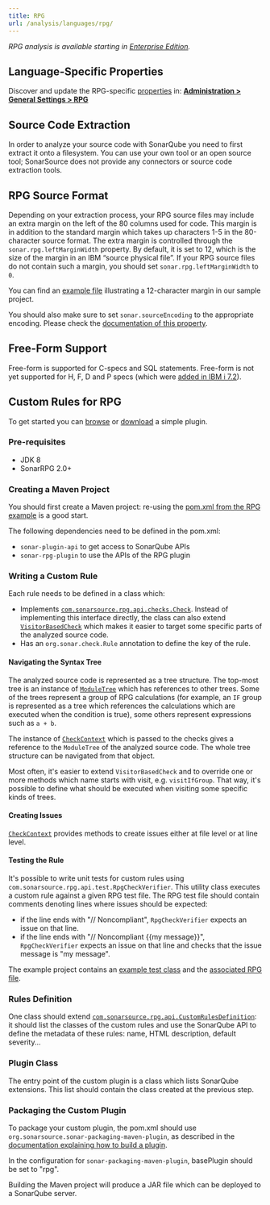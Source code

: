 ```yaml
---
title: RPG
url: /analysis/languages/rpg/
---
```


_RPG analysis is available starting in [Enterprise Edition](https://redirect.sonarsource.com/editions/enterprise.html)._


## Language-Specific Properties

Discover and update the RPG-specific [properties](/analysis/analysis-parameters/) in: **[Administration > General Settings > RPG](/#sonarqube-admin#/admin/settings?category=rpg)**

## Source Code Extraction

In order to analyze your source code with SonarQube you need to first extract it onto a filesystem. You can use your own tool or an open source tool; SonarSource does not provide any connectors or source code extraction tools.

## RPG Source Format

Depending on your extraction process, your RPG source files may include an extra margin on the left of the 80 columns used for code. This margin is in addition to the standard margin which takes up characters 1-5 in the 80-character source format. The extra margin is controlled through the `sonar.rpg.leftMarginWidth` property. By default, it is set to 12, which is the size of the margin in an IBM “source physical file”. If your RPG source files do not contain such a margin, you should set `sonar.rpg.leftMarginWidth` to `0`.

You can find an [example file](https://raw.githubusercontent.com/SonarSource/sonar-scanning-examples/master/sonarqube-scanner/src/rpg/MYPROGRAM.rpg) illustrating a 12-character margin in our sample project.

You should also make sure to set `sonar.sourceEncoding` to the appropriate encoding. Please check the [documentation of this property](/analysis/analysis-parameters/).

## Free-Form Support

Free-form is supported for C-specs and SQL statements. Free-form is not yet supported for H, F, D and P specs (which were [added in IBM i 7.2](http://www-01.ibm.com/support/knowledgecenter/ssw_ibm_i_72/rzasd/rpgrelv7r2.htm)).

## Custom Rules for RPG

To get started you can [browse](https://github.com/SonarSource/sonar-custom-rules-examples/tree/master/rpg-custom-rules) or [download](https://github.com/SonarSource/sonar-custom-rules-examples/archive/master.zip) a simple plugin.

### Pre-requisites

- JDK 8
- SonarRPG 2.0+

### Creating a Maven Project

You should first create a Maven project: re-using the [pom.xml from the RPG example](https://github.com/SonarSource/sonar-custom-rules-examples/blob/master/rpg-custom-rules/pom.xml) is a good start.

The following dependencies need to be defined in the pom.xml:

- `sonar-plugin-api` to get access to SonarQube APIs
- `sonar-rpg-plugin` to use the APIs of the RPG plugin

### Writing a Custom Rule

Each rule needs to be defined in a class which:

- Implements [`com.sonarsource.rpg.api.checks.Check`](http://javadocs.sonarsource.org/rpg/apidocs/2.3/index.html?com/sonarsource/rpg/api/checks/Check.html). Instead of implementing this interface directly, the class can also extend [`VisitorBasedCheck`](http://javadocs.sonarsource.org/rpg/apidocs/2.3/index.html?com/sonarsource/rpg/api/checks/Check.html?com/sonarsource/rpg/api/checks/VisitorBasedCheck.html) which makes it easier to target some specific parts of the analyzed source code.
- Has an `org.sonar.check.Rule` annotation to define the key of the rule.

#### Navigating the Syntax Tree

The analyzed source code is represented as a tree structure. The top-most tree is an instance of [`ModuleTree`](http://javadocs.sonarsource.org/rpg/apidocs/2.3/index.html?com/sonarsource/rpg/api/checks/Check.html?com/sonarsource/rpg/api/tree/ModuleTree.html) which has references to other trees. Some of the trees represent a group of RPG calculations (for example, an `IF` group is represented as a tree which references the calculations which are executed when the condition is true), some others represent expressions such as `a + b`.

The instance of [`CheckContext`](http://javadocs.sonarsource.org/rpg/apidocs/2.3/index.html?com/sonarsource/rpg/api/checks/Check.html?com/sonarsource/rpg/api/checks/CheckContext.html) which is passed to the checks gives a reference to the `ModuleTree` of the analyzed source code. The whole tree structure can be navigated from that object.

Most often, it's easier to extend `VisitorBasedCheck` and to override one or more methods which name starts with visit, e.g. `visitIfGroup`. That way, it's possible to define what should be executed when visiting some specific kinds of trees.

#### Creating Issues

[`CheckContext`](http://javadocs.sonarsource.org/rpg/apidocs/2.3/index.html?com/sonarsource/rpg/api/checks/Check.html?com/sonarsource/rpg/api/checks/CheckContext.html) provides methods to create issues either at file level or at line level.

#### Testing the Rule

It's possible to write unit tests for custom rules using `com.sonarsource.rpg.api.test.RpgCheckVerifier`. This utility class executes a custom rule against a given RPG test file. The RPG test file should contain comments denoting lines where issues should be expected:

- if the line ends with "// Noncompliant", `RpgCheckVerifier` expects an issue on that line.
- if the line ends with "// Noncompliant {{my message}}", `RpgCheckVerifier` expects an issue on that line and checks that the issue message is "my message".

The example project contains an [example test class](https://github.com/SonarSource/sonar-custom-rules-examples/blob/master/rpg-custom-rules/src/test/java/com/sonarsource/rpg/example/checks/DataStructureNamingConventionCheckTest.java) and the [associated RPG file](https://github.com/SonarSource/sonar-custom-rules-examples/blob/master/rpg-custom-rules/src/test/resources/data-structure-name.rpg).

### Rules Definition

One class should extend [`com.sonarsource.rpg.api.CustomRulesDefinition`](http://javadocs.sonarsource.org/rpg/apidocs/2.3/index.html?com/sonarsource/rpg/api/checks/Check.html?com/sonarsource/rpg/api/CustomRulesDefinition.html): it should list the classes of the custom rules and use the SonarQube API to define the metadata of these rules: name, HTML description, default severity...

### Plugin Class

The entry point of the custom plugin is a class which lists SonarQube extensions. This list should contain the class created at the previous step.

### Packaging the Custom Plugin

To package your custom plugin, the pom.xml should use `org.sonarsource.sonar-packaging-maven-plugin`, as described in the [documentation explaining how to build a plugin](/extend/developing-plugin/).

In the configuration for `sonar-packaging-maven-plugin`, basePlugin should be set to "rpg".

Building the Maven project will produce a JAR file which can be deployed to a SonarQube server.
